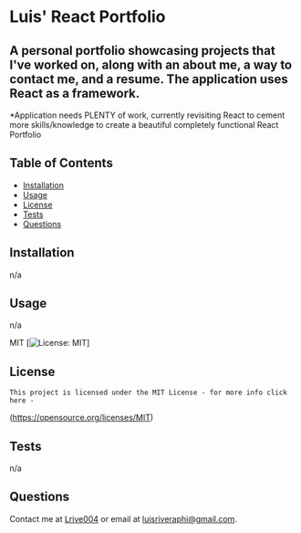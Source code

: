 # Luis' React Portfolio
  ## A personal portfolio showcasing projects that I've worked on, along with an about me, a way to contact me, and a resume. The application uses React as a framework.
  *Application needs PLENTY of work, currently revisiting React to cement more skills/knowledge to create a beautiful completely functional React Portfolio
  
  ## Table of Contents
  - [Installation](#installation)
  - [Usage](#usage)
  - [License](#license)
  - [Tests](#tests)
  - [Questions](#questions)

  ## Installation
  n/a
  ## Usage
  n/a
  
  MIT
  [![License: MIT](https://img.shields.io/badge/License-MIT-yellow.svg)]
  ## License 
    This project is licensed under the MIT License - for more info click here -
  (https://opensource.org/licenses/MIT)
  ## Tests
  n/a
  ## Questions
  Contact me at [Lrive004](https://github.com/Lrive004) or email at luisriveraphi@gmail.com.
